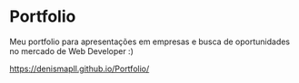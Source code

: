 # Portfolio
Meu portfolio para apresentações em empresas e busca de oportunidades no mercado de Web Developer :)

https://denismapll.github.io/Portfolio/

